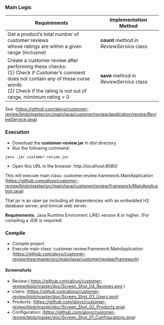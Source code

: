 
### Main Logic

| Requirements | Implementation Method|
|-------------|---------------------------------------|
| Get a product’s total number of customer reviews <br /> whose ratings are within a given range (inclusive) | **count**  method in _ReviewService_ class|
| Create a customer review after performing these checks:<br />  (1) Check if Customer’s comment does not contain any of these curse words<br />  (2) Check if the rating is not out of range, mimimum rating > 0| **save**  method in _ReviewService_ class|

See: (https://github.com/aloys/customer-review/blob/master/src/main/java/customer/review/application/review/ReviewService.java)


### Execution

- Download the **customer-review.jar** in *dist* directory
- Run the following command:

```console
java -jar customer-review.jar
```
- Open this URL in the browser:
http://localhost:8080/

This will execute main class: customer.review.framework.MainApplication
(https://github.com/aloys/customer-review/blob/master/src/main/java/customer/review/framework/MainApplication.java)

That jar is an uber-jar including all dependencies with an embedded H2 database server, and tomcat web server.

**Requirements**: Java Runtime Enviroment (JRE) version 8 or higher. (For compiling a JDK is required)

### Compile

- Compile project
- Execute main class: customer.review.framework.MainApplication
(https://github.com/aloys/customer-review/tree/master/src/main/java/customer/review/framework)


#### Screenshots


- Review:( https://github.com/aloys/customer-review/blob/master/doc/Screen_Shot_04_Reviews.png )
- Users: (https://github.com/aloys/customer-review/blob/master/doc/Screen_Shot_03_Users.png)
- Products: (https://github.com/aloys/customer-review/blob/master/doc/Screen_Shot_02_Products.png)
- Configuration: (https://github.com/aloys/customer-review/blob/master/doc/Screen_Shot_01_Configurations.png)
